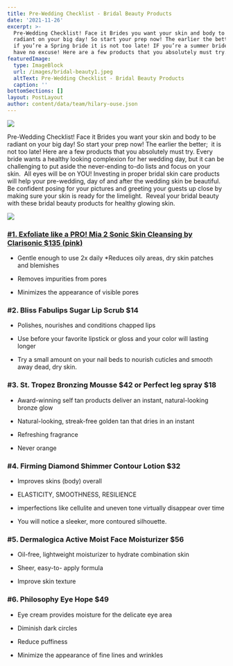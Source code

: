 ```yaml
---
title: Pre-Wedding Checklist - Bridal Beauty Products
date: '2021-11-26'
excerpt: >-
  Pre-Wedding Checklist! Face it Brides you want your skin and body to be
  radiant on your big day! So start your prep now! The earlier the better; even
  if you’re a Spring bride it is not too late! IF you’re a summer bride, you
  have no excuse! Here are a few products that you absolutely must try.
featuredImage:
  type: ImageBlock
  url: /images/bridal-beauty1.jpeg
  altText: Pre-Wedding Checklist - Bridal Beauty Products
  caption: ''
bottomSections: []
layout: PostLayout
author: content/data/team/hilary-ouse.json
---
```

![](/images/bridal-beauty2.jpeg)

Pre-Wedding Checklist! Face it Brides you want your skin and body to be radiant on your big day! So start your prep now! The earlier the better;  it is not too late! Here are a few products that you absolutely must try. Every bride wants a healthy looking complexion for her wedding day, but it can be challenging to put aside the never-ending to-do lists and focus on your skin.  All eyes will be on YOU! Investing in proper bridal skin care products will help your pre-wedding, day of and after the wedding skin be beautiful. Be confident posing for your pictures and greeting your guests up close by making sure your skin is ready for the limelight.  Reveal your bridal beauty with these bridal beauty products for healthy glowing skin.

![](/images/bridal-beauty-products.jpeg)

### [#1. Exfoliate like a PRO! Mia 2 Sonic Skin Cleansing by Clarisonic $135 (pink)](http://www.bestbeautyboutique.com/servlet/the-4270/Clarisonic-Mia-2-Sonic/Detail?zmam=59822799\&zmas=1\&zmac=4\&zmap=1534)

*   Gentle enough to use 2x daily \*Reduces oily areas, dry skin patches and blemishes

*   Removes impurities from pores

*   Minimizes the appearance of visible pores

### #2. Bliss Fabulips Sugar Lip Scrub $14

*   Polishes, nourishes and conditions chapped lips

*   Use before your favorite lipstick or gloss and your color will lasting longer

*   Try a small amount on your nail beds to nourish cuticles and smooth away dead, dry skin.

### #3. St. Tropez Bronzing Mousse $42 or Perfect leg spray $18

*   Award-winning self tan products deliver an instant, natural-looking bronze glow

*   Natural-looking, streak-free golden tan that dries in an instant

*   Refreshing fragrance

*   Never orange

### #4. Firming Diamond Shimmer Contour Lotion $32

*   Improves skins (body) overall

*   ELASTICITY, SMOOTHNESS, RESILIENCE

*   imperfections like cellulite and uneven tone virtually disappear over time

*   You will notice a sleeker, more contoured silhouette.

### #5. Dermalogica Active Moist Face Moisturizer $56

*   Oil-free, lightweight moisturizer to hydrate combination skin

*   Sheer, easy-to- apply formula

*   Improve skin texture

### #6. Philosophy Eye Hope $49

*   Eye cream provides moisture for the delicate eye area

*   Diminish dark circles

*   Reduce puffiness

*   Minimize the appearance of fine lines and wrinkles
